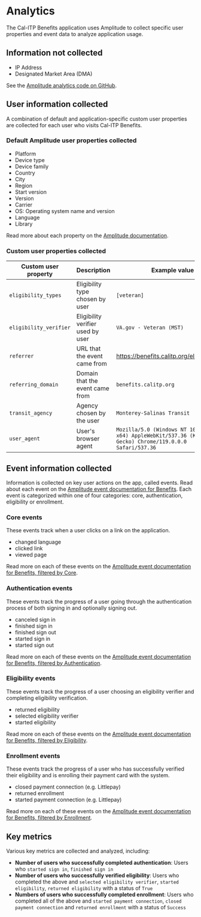 # Analytics

The Cal-ITP Benefits application uses Amplitude to collect specific user properties and event data to analyze application usage.

## Information not collected

- IP Address
- Designated Market Area (DMA)

See the [Amplitude analytics code on GitHub](https://github.com/cal-itp/benefits/blob/dev/benefits/core/templates/core/includes/analytics.html#L30).

## User information collected

A combination of default and application-specific custom user properties are collected for each user who visits Cal-ITP Benefits.

### Default Amplitude user properties collected

- Platform
- Device type
- Device family
- Country
- City
- Region
- Start version
- Version
- Carrier
- OS: Operating system name and version
- Language
- Library

Read more about each property on the [Amplitude documentation](https://help.amplitude.com/hc/en-us/articles/215562387-Appendix-Amplitude-User-Property-Definitions).

### Custom user properties collected

| Custom user property   | Description                        | Example value                                                                                                     |
| ---------------------- | ---------------------------------- | ----------------------------------------------------------------------------------------------------------------- |
| `eligibility_types`    | Eligibility type chosen by user    | `[veteran]`                                                                                                       |
| `eligibility_verifier` | Eligibility verifier used by user  | `VA.gov - Veteran (MST)`                                                                                          |
| `referrer`             | URL that the event came from       | https://benefits.calitp.org/eligibility/start                                                                     |
| `referring_domain`     | Domain that the event came from    | `benefits.calitp.org`                                                                                             |
| `transit_agency`       | Agency chosen by the user          | `Monterey-Salinas Transit`                                                                                        |
| `user_agent`           | User's browser agent               | `Mozilla/5.0 (Windows NT 10.0; Win64; x64) AppleWebKit/537.36 (KHTML, like Gecko) Chrome/119.0.0.0 Safari/537.36` |

## Event information collected

Information is collected on key user actions on the app, called events. Read about each event on the [Amplitude event documentation for Benefits](https://data.amplitude.com/public-doc/hdhfmlby2e). Each event is categorized within one of four categories: core, authentication, eligibility or enrollment.

### Core events

These events track when a user clicks on a link on the application.

- changed language
- clicked link
- viewed page

Read more on each of these events on the [Amplitude event documentation for Benefits, filtered by Core](https://data.amplitude.com/public-doc/hdhfmlby2e?categories=id%3D1702329985270%26group%3Dcategories%26type%3DString%26operator%3Dis%26values%255B0%255D%3Dcore%26dateValue%255Btype%255D%3DSINCE).

### Authentication events

These events track the progress of a user going through the authentication process of both signing in and optionally signing out.

- canceled sign in
- finished sign in
- finished sign out
- started sign in
- started sign out

Read more on each of these events on the [Amplitude event documentation for Benefits, filtered by Authentication](https://data.amplitude.com/public-doc/hdhfmlby2e?categories=id%3D1702329910563%26group%3Dcategories%26type%3DString%26operator%3Dis%26values%255B0%255D%3Doauth%26dateValue%255Btype%255D%3DSINCE).

### Eligibility events

These events track the progress of a user choosing an eligibility verifier and completing eligibility verification.

- returned eligibility
- selected eligibility verifier
- started eligibility

Read more on each of these events on the [Amplitude event documentation for Benefits, filtered by Eligibility](https://data.amplitude.com/public-doc/hdhfmlby2e?categories=id%3D1702329975970%26group%3Dcategories%26type%3DString%26operator%3Dis%26values%255B0%255D%3Deligibility%26dateValue%255Btype%255D%3DSINCE).

### Enrollment events

These events track the progress of a user who has successfully verified their eligibility and is enrolling their payment card with the system.

- closed payment connection (e.g. Littlepay)
- returned enrollment
- started payment connection (e.g. Littlepay)

Read more on each of these events on the [Amplitude event documentation for Benefits, filtered by Enrollment](https://data.amplitude.com/public-doc/hdhfmlby2e?categories=id%3D1702329910563%26group%3Dcategories%26type%3DString%26operator%3Dis%26values%255B0%255D%3Denrollment%26dateValue%255Btype%255D%3DSINCE).

## Key metrics

Various key metrics are collected and analyzed, including:

- **Number of users who successfully completed authentication**: Users who `started sign in`, `finished sign in`
- **Number of users who successfully verified eligibility**: Users who completed the above and `selected eligibility verifier`, `started eligibility`, `returned eligibility` with a status of `True`
- **Numbers of users who successfully completed enrollment**: Users who completed all of the above and `started payment connection`, `closed payment connection` and `returned enrollment` with a status of `Success`
